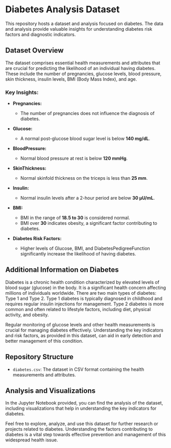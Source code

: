 # Diabetes Analysis Dataset

This repository hosts a dataset and analysis focused on diabetes. The data and analysis provide valuable insights for understanding diabetes risk factors and diagnostic indicators.

## Dataset Overview

The dataset comprises essential health measurements and attributes that are crucial for predicting the likelihood of an individual having diabetes. These include the number of pregnancies, glucose levels, blood pressure, skin thickness, insulin levels, BMI (Body Mass Index), and age.

### Key Insights:

- **Pregnancies:**
  - The number of pregnancies does not influence the diagnosis of diabetes.

- **Glucose:**
  - A normal post-glucose blood sugar level is below **140 mg/dL**.

- **BloodPressure:**
  - Normal blood pressure at rest is below **120 mmHg**.

- **SkinThickness:**
  - Normal skinfold thickness on the triceps is less than **25 mm**.

- **Insulin:**
  - Normal insulin levels after a 2-hour period are below **30 µU/mL**.

- **BMI:**
  - BMI in the range of **18.5 to 30** is considered normal.
  - BMI over **30** indicates obesity, a significant factor contributing to diabetes.

- **Diabetes Risk Factors:**
  - Higher levels of Glucose, BMI, and DiabetesPedigreeFunction significantly increase the likelihood of having diabetes.

## Additional Information on Diabetes

Diabetes is a chronic health condition characterized by elevated levels of blood sugar (glucose) in the body. It is a significant health concern affecting millions of individuals worldwide. There are two main types of diabetes: Type 1 and Type 2. Type 1 diabetes is typically diagnosed in childhood and requires regular insulin injections for management. Type 2 diabetes is more common and often related to lifestyle factors, including diet, physical activity, and obesity.

Regular monitoring of glucose levels and other health measurements is crucial for managing diabetes effectively. Understanding the key indicators and risk factors, as provided in this dataset, can aid in early detection and better management of this condition.

## Repository Structure

- `diabetes.csv`: The dataset in CSV format containing the health measurements and attributes.

## Analysis and Visualizations

In the Jupyter Notebook provided, you can find the analysis of the dataset, including visualizations that help in understanding the key indicators for diabetes.

Feel free to explore, analyze, and use this dataset for further research or projects related to diabetes. Understanding the factors contributing to diabetes is a vital step towards effective prevention and management of this widespread health issue.

